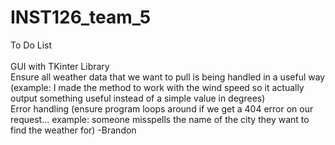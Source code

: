 # INST126_team_5

To Do List<br>
<br>
GUI with TKinter Library <br>
Ensure all weather data that we want to pull is being handled in a useful way (example: I made the method to work with the wind speed so it 
  actually output something useful instead of a simple value in degrees) <br>
Error handling (ensure program loops around if we get a 404 error on our request... example: someone misspells the name of the city they want to find the weather for) -Brandon
